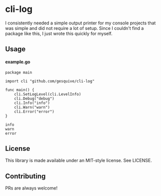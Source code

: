 # cli-log

I consistently needed a simple output printer for my console projects that was simple and did not require a lot of setup. Since I couldn't find a package like this, I just wrote this quickly for myself.

## Usage

#### example.go

```
package main

import cli "github.com/gesquive/cli-log"

func main() {
    cli.SetLogLevel(cli.LevelInfo)
	cli.Debug("debug")
	cli.Info("info")
	cli.Warn("warn")
	cli.Error("error")
}
```

```
info
warn
error
```

## License

This library is made available under an MIT-style license. See LICENSE.

## Contributing

PRs are always welcome!
